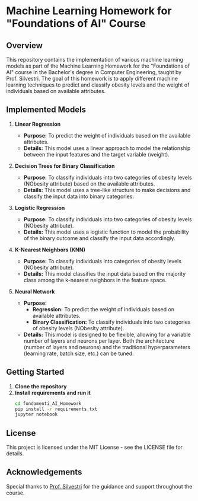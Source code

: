 # Machine Learning Homework for "Foundations of AI" Course

## Overview
This repository contains the implementation of various machine learning models as part of the Machine Learning Homework for the "Foundations of AI" course in the Bachelor's degree in Computer Engineering, taught by Prof. Silvestri. The goal of this homework is to apply different machine learning techniques to predict and classify obesity levels and the weight of individuals based on available attributes.

## Implemented Models
1. **Linear Regression**
   - **Purpose:** To predict the weight of individuals based on the available attributes.
   - **Details:** This model uses a linear approach to model the relationship between the input features and the target variable (weight).

2. **Decision Trees for Binary Classification**
   - **Purpose:** To classify individuals into two categories of obesity levels (NObesity attribute) based on the available attributes.
   - **Details:** This model uses a tree-like structure to make decisions and classify the input data into binary categories.

3. **Logistic Regression**
   - **Purpose:** To classify individuals into two categories of obesity levels (NObesity attribute).
   - **Details:** This model uses a logistic function to model the probability of the binary outcome and classify the input data accordingly.

4. **K-Nearest Neighbors (KNN)**
   - **Purpose:** To classify individuals into categories of obesity levels (NObesity attribute).
   - **Details:** This model classifies the input data based on the majority class among the k-nearest neighbors in the feature space.

5. **Neural Network**
   - **Purpose:** 
     - **Regression:** To predict the weight of individuals based on available attributes. 
     - **Binary Classification:** To classify individuals into two categories of obesity levels (NObesity attribute).
   - **Details:** This model is designed to be flexible, allowing for a variable number of layers and neurons per layer. Both the architecture (number of layers and neurons) and the traditional hyperparameters (learning rate, batch size, etc.) can be tuned.


## Getting Started
1. **Clone the repository**
2. **Install requirements and run it**
   ```sh
   cd fondamenti_AI_Homework
   pip install -r requirements.txt
   jupyter notebook
   ```

## License
This project is licensed under the MIT License - see the LICENSE file for details.

## Acknowledgements
Special thanks to [Prof. Silvestri](https://sites.google.com/diag.uniroma1.it/fabriziosilvestri/home) for the guidance and support throughout the course.
